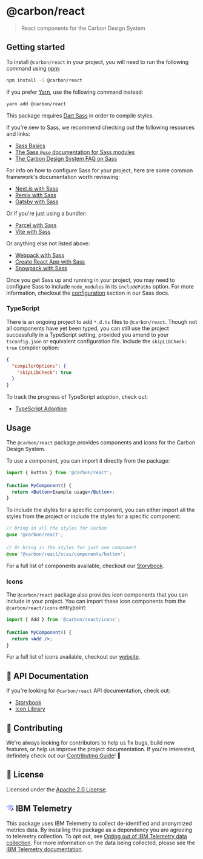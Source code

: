 # @carbon/react

> React components for the Carbon Design System

## Getting started

To install `@carbon/react` in your project, you will need to run the following
command using [npm](https://www.npmjs.com/):

```bash
npm install -S @carbon/react
```

If you prefer [Yarn](https://yarnpkg.com/en/), use the following command
instead:

```bash
yarn add @carbon/react
```

This package requires [Dart Sass](http://npmjs.com/package/sass) in order to
compile styles.

If you're new to Sass, we recommend checking out the following resources and
links:

- [Sass Basics](https://sass-lang.com/guide)
- [The Sass `@use` documentation for Sass modules](https://sass-lang.com/documentation/at-rules/use/)
- [The Carbon Design System FAQ on Sass](https://carbondesignsystem.com/migrating/faq/#sass-and-package-management)

For info on how to configure Sass for your project, here are some common
framework's documentation worth reviewing:

- [Next.js with Sass](https://nextjs.org/docs/app/guides/sass)
- [Remix with Sass](https://remix.run/docs/en/1.18.0/guides/styling#css-preprocessors)
- [Gatsby with Sass](https://www.gatsbyjs.com/docs/how-to/styling/sass/)

Or if you're just using a bundler:

- [Parcel with Sass](https://v2.parceljs.org/languages/sass/)
- [Vite with Sass](https://vitejs.dev/guide/features.html#css-pre-processors)

Or anything else not listed above:

- [Webpack with Sass](https://webpack.js.org/loaders/sass-loader/)
- [Create React App with Sass](https://create-react-app.dev/docs/adding-a-sass-stylesheet/)
- [Snowpack with Sass](https://www.snowpack.dev/guides/sass/)

Once you get Sass up and running in your project, you may need to configure Sass
to include `node_modules` in its `includePaths` option. For more information,
checkout the [configuration](../styles/docs/sass.md#configuration) section in
our Sass docs.

### TypeScript

There is an ongoing project to add `*.d.ts` files to `@carbon/react`. Though not
all components have yet been typed, you can still use the project successfully
in a TypeScript setting, provided you amend to your `tsconfig.json` or
equivalent configuration file. Include the `skipLibCheck: true` compiler option:

```json
{
  "compilerOptions": {
    "skipLibCheck": true
  }
}
```

To track the progress of TypeScript adoption, check out:

- [TypeScript Adoption](https://github.com/orgs/carbon-design-system/projects/53)

## Usage

The `@carbon/react` package provides components and icons for the Carbon Design
System.

To use a component, you can import it directly from the package:

```jsx
import { Button } from '@carbon/react';

function MyComponent() {
  return <Button>Example usage</Button>;
}
```

To include the styles for a specific component, you can either import all the
styles from the project or include the styles for a specific component:

```scss
// Bring in all the styles for Carbon
@use '@carbon/react';

// Or bring in the styles for just one component
@use '@carbon/react/scss/components/button';
```

For a full list of components available, checkout our
[Storybook](https://react.carbondesignsystem.com/).

### Icons

The `@carbon/react` package also provides icon components that you can include
in your project. You can import these icon components from the
`@carbon/react/icons` entrypoint:

```jsx
import { Add } from '@carbon/react/icons';

function MyComponent() {
  return <Add />;
}
```

For a full list of icons available, checkout our
[website](https://www.carbondesignsystem.com/guidelines/icons/library/).

## 📖 API Documentation

If you're looking for `@carbon/react` API documentation, check out:

- [Storybook](https://react.carbondesignsystem.com/)
- [Icon Library](https://www.carbondesignsystem.com/guidelines/icons/library/)

## 🙌 Contributing

We're always looking for contributors to help us fix bugs, build new features,
or help us improve the project documentation. If you're interested, definitely
check out our [Contributing Guide](/.github/CONTRIBUTING.md)! 👀

## 📝 License

Licensed under the [Apache 2.0 License](/LICENSE).

## <picture><source height="20" width="20" media="(prefers-color-scheme: dark)" srcset="https://raw.githubusercontent.com/ibm-telemetry/telemetry-js/main/docs/images/ibm-telemetry-dark.svg"><source height="20" width="20" media="(prefers-color-scheme: light)" srcset="https://raw.githubusercontent.com/ibm-telemetry/telemetry-js/main/docs/images/ibm-telemetry-light.svg"><img height="20" width="20" alt="IBM Telemetry" src="https://raw.githubusercontent.com/ibm-telemetry/telemetry-js/main/docs/images/ibm-telemetry-light.svg"></picture> IBM Telemetry

This package uses IBM Telemetry to collect de-identified and anonymized metrics
data. By installing this package as a dependency you are agreeing to telemetry
collection. To opt out, see
[Opting out of IBM Telemetry data collection](https://github.com/ibm-telemetry/telemetry-js/tree/main#opting-out-of-ibm-telemetry-data-collection).
For more information on the data being collected, please see the
[IBM Telemetry documentation](https://github.com/ibm-telemetry/telemetry-js/tree/main#ibm-telemetry-collection-basics).
